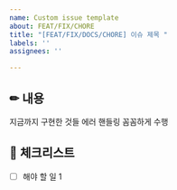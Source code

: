 ```yaml
---
name: Custom issue template
about: FEAT/FIX/CHORE
title: "[FEAT/FIX/DOCS/CHORE] 이슈 제목 "
labels: ''
assignees: ''

---
```


## ✏ 내용
지금까지 구현한 것들 에러 핸들링 꼼꼼하게 수행

## 📌 체크리스트
- [ ] 해야 할 일 1
